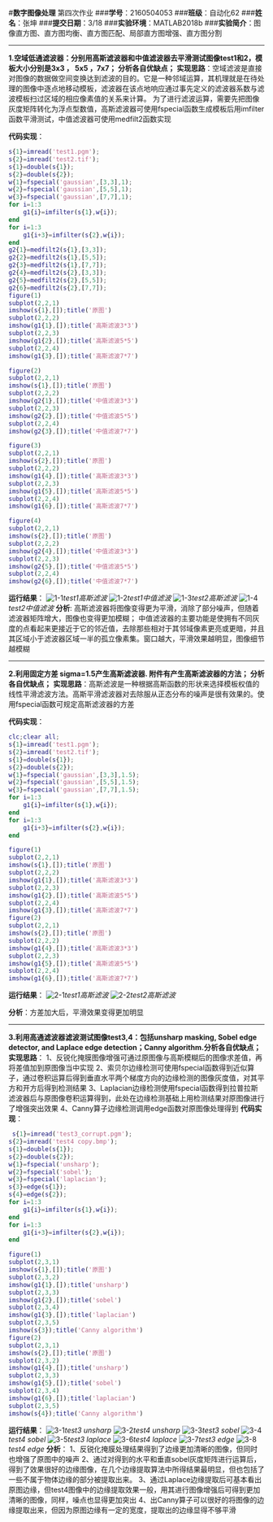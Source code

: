 ﻿#**数字图像处理**
第四次作业
###**学号**：2160504053
###**班级**：自动化62
###**姓名**：张坤
###**提交日期**：3/18
###**实验环境**：MATLAB2018b
###**实验简介**：图像直方图、直方图均衡、直方图匹配、局部直方图增强、直方图分割

---
**1.空域低通滤波器：分别用高斯滤波器和中值滤波器去平滑测试图像test1和2，模板大小分别是3x3 ， 5x5 ，7x7； 分析各自优缺点；**
**实现思路**：空域滤波是直接对图像的数据做空间变换达到滤波的目的。它是一种邻域运算，其机理就是在待处理的图像中逐点地移动模板，滤波器在该点地响应通过事先定义的滤波器系数与滤波模板扫过区域的相应像素值的关系来计算。
为了进行滤波运算，需要先把图像灰度矩阵转化为浮点型数值，高斯滤波器可使用fspecial函数生成模板后用imfilter函数平滑测试，中值滤波器可使用medfilt2函数实现

**代码实现**：
```matlab
s{1}=imread('test1.pgm');
s{2}=imread('test2.tif');
s{1}=double(s{1});
s{2}=double(s{2});
w{1}=fspecial('gaussian',[3,3],1);
w{2}=fspecial('gaussian',[5,5],1);
w{3}=fspecial('gaussian',[7,7],1);
for i=1:3
    g1{i}=imfilter(s{1},w{i});
end
for i=1:3
    g1{i+3}=imfilter(s{2},w{i});
end
g2{1}=medfilt2(s{1},[3,3]);
g2{2}=medfilt2(s{1},[5,5]);
g2{3}=medfilt2(s{1},[7,7]);
g2{4}=medfilt2(s{2},[3,3]);
g2{5}=medfilt2(s{2},[5,5]);
g2{6}=medfilt2(s{2},[7,7]);
figure(1)
subplot(2,2,1)
imshow(s{1},[]);title('原图')
subplot(2,2,2)
imshow(g1{1},[]);title('高斯滤波3*3')
subplot(2,2,3)
imshow(g1{2},[]);title('高斯滤波5*5')
subplot(2,2,4)
imshow(g1{3},[]);title('高斯滤波7*7')

figure(2)
subplot(2,2,1)
imshow(s{1},[]);title('原图')
subplot(2,2,2)
imshow(g2{1},[]);title('中值滤波3*3')
subplot(2,2,3)
imshow(g2{2},[]);title('中值滤波5*5')
subplot(2,2,4)
imshow(g2{3},[]);title('中值滤波7*7')

figure(3)
subplot(2,2,1)
imshow(s{2},[]);title('原图')
subplot(2,2,2)
imshow(g1{4},[]);title('高斯滤波3*3')
subplot(2,2,3)
imshow(g1{5},[]);title('高斯滤波5*5')
subplot(2,2,4)
imshow(g1{6},[]);title('高斯滤波7*7')

figure(4)
subplot(2,2,1)
imshow(s{2},[]);title('原图')
subplot(2,2,2)
imshow(g2{4},[]);title('中值滤波3*3')
subplot(2,2,3)
imshow(g2{5},[]);title('中值滤波5*5')
subplot(2,2,4)
imshow(g2{6},[]);title('中值滤波7*7')
```
**运行结果**：
![1-1][1]*test1高斯滤波*
![1-2][2]*test1中值滤波*
![1-3][3]*test2高斯滤波*
![1-4][4]*test2中值滤波*
**分析**:
高斯滤波器将图像变得更为平滑，消除了部分噪声，但随着滤波器矩阵增大，图像也变得更加模糊；
中值滤波器的主要功能是使拥有不同灰度的点看起来更接近于它的邻近值，去除那些相对于其邻域像素更亮或更暗，并且其区域小于滤波器区域一半的孤立像素集。窗口越大，平滑效果越明显，图像细节越模糊

 ---
 **2.利用固定方差 sigma=1.5产生高斯滤波器. 附件有产生高斯滤波器的方法； 分析各自优缺点；**
 **实现思路**：高斯滤波是一种根据高斯函数的形状来选择模板权值的线性平滑滤波方法。高斯平滑滤波器对去除服从正态分布的噪声是很有效果的。使用fspecial函数可规定高斯滤波器的方差
 
 **代码实现**：
```matlab
clc;clear all;
s{1}=imread('test1.pgm');
s{2}=imread('test2.tif');
s{1}=double(s{1});
s{2}=double(s{2});
w{1}=fspecial('gaussian',[3,3],1.5);
w{2}=fspecial('gaussian',[5,5],1.5);
w{3}=fspecial('gaussian',[7,7],1.5);
for i=1:3
    g1{i}=imfilter(s{1},w{i});
end
for i=1:3
    g1{i+3}=imfilter(s{2},w{i});
end

figure(1)
subplot(2,2,1)
imshow(s{1},[]);title('原图')
subplot(2,2,2)
imshow(g1{1},[]);title('高斯滤波3*3')
subplot(2,2,3)
imshow(g1{2},[]);title('高斯滤波5*5')
subplot(2,2,4)
imshow(g1{3},[]);title('高斯滤波7*7')
figure(2)
subplot(2,2,1)
imshow(s{2},[]);title('原图')
subplot(2,2,2)
imshow(g1{4},[]);title('高斯滤波3*3')
subplot(2,2,3)
imshow(g1{5},[]);title('高斯滤波5*5')
subplot(2,2,4)
imshow(g1{6},[]);title('高斯滤波7*7')
```
 **运行结果**：
 ![2-1][5]*test1高斯滤波*
 ![2-2][6]*test2高斯滤波*
 
 **分析**：方差加大后，平滑效果变得更加明显
 
  ---
**3.利用高通滤波器滤波测试图像test3,4：包括unsharp masking, Sobel edge detector, and Laplace edge detection；Canny algorithm.分析各自优缺点；**
 **实现思路**：
 1、反锐化掩膜图像增强可通过原图像与高斯模糊后的图像求差值，再将差值加到原图像当中实现
 2、索贝尔边缘检测可使用fspecial函数得到近似算子，通过卷积运算后得到垂直水平两个梯度方向的边缘检测的图像灰度值，对其平方和开方后得到检测结果
 3、Laplacian边缘检测使用fspecial函数得到拉普拉斯滤波器后与原图像卷积运算得到，此处在边缘检测基础上用检测结果对原图像进行了增强突出效果
 4、Canny算子边缘检测调用edge函数对原图像处理得到
 **代码实现**：
```matlab
 s{1}=imread('test3_corrupt.pgm');
s{2}=imread('test4 copy.bmp');
s{1}=double(s{1});
s{2}=double(s{2});
w{1}=fspecial('unsharp');
w{2}=fspecial('sobel');
w{3}=fspecial('laplacian');
s{3}=edge(s{1});
s{4}=edge(s{2});
for i=1:3
    g1{i}=imfilter(s{1},w{i});
end
for i=1:3
    g1{i+3}=imfilter(s{2},w{i});
end

figure(1)
subplot(2,3,1)
imshow(s{1},[]);title('原图')
subplot(2,3,2)
imshow(g1{1},[]);title('unsharp')
subplot(2,3,3)
imshow(g1{2},[]);title('sobel')
subplot(2,3,4)
imshow(g1{3},[]);title('laplacian')
subplot(2,3,5)
imshow(s{3});title('Canny algorithm')
figure(2)
subplot(2,3,1)
imshow(s{2},[]);title('原图')
subplot(2,3,2)
imshow(g1{4},[]);title('unsharp')
subplot(2,3,3)
imshow(g1{5},[]);title('sobel')
subplot(2,3,4)
imshow(g1{6},[]);title('laplacian')
subplot(2,3,5)
imshow(s{4});title('Canny algorithm')
```
 
 **运行结果**：
 ![3-1][7]*test3 unsharp*
 ![3-2][8]*test4 unsharp*
 ![3-3][9]*test3 sobel*
 ![3-4][10]*test4 sobel*
 ![3-5][11]*test3 laplace*
 ![3-6][12]*test4 laplace*
 ![3-7][13]*test3 edge*
 ![3-8][14]*test4 edge*
 **分析**：
1、反锐化掩膜处理结果得到了边缘更加清晰的图像，但同时也增强了原图中的噪声
2、通过对得到的水平和垂直sobel灰度矩阵进行运算后，得到了效果很好的边缘图像，在几个边缘提取算法中所得结果最明显，但也包括了一些不属于物体边缘的部分被提取出来。
3、通过Laplace边缘提取后可基本看出原图边缘，但test4图像中的边缘提取效果一般，用其进行图像增强后可得到更加清晰的图像，同样，噪点也显得更加突出
4、出Canny算子可以很好的将图像的边缘提取出来，但因为原图边缘有一定的宽度，提取出的边缘显得不够平滑


  [1]: https://s2.ax1x.com/2019/03/17/AZ4fFH.png
  [2]: https://s2.ax1x.com/2019/03/17/AZ4hYd.png
  [3]: https://s2.ax1x.com/2019/03/17/AZ4RTe.png
  [4]: https://s2.ax1x.com/2019/03/17/AZ42wD.png
  [5]: https://s2.ax1x.com/2019/03/18/AmRoa4.png
  [6]: https://s2.ax1x.com/2019/03/18/AmRTIJ.png
  [7]: https://s2.ax1x.com/2019/03/18/AmRbGR.png
  [8]: https://s2.ax1x.com/2019/03/18/AmRHi9.png
  [9]: https://s2.ax1x.com/2019/03/18/AmRIZF.png
  [10]: https://s2.ax1x.com/2019/03/18/AmRqR1.png
  [11]: https://s2.ax1x.com/2019/03/18/AmRLxx.png
  [12]: https://s2.ax1x.com/2019/03/18/AmRXM6.png
  [13]: https://s2.ax1x.com/2019/03/18/AmRjsK.png
  [14]: https://s2.ax1x.com/2019/03/18/AmRvqO.png